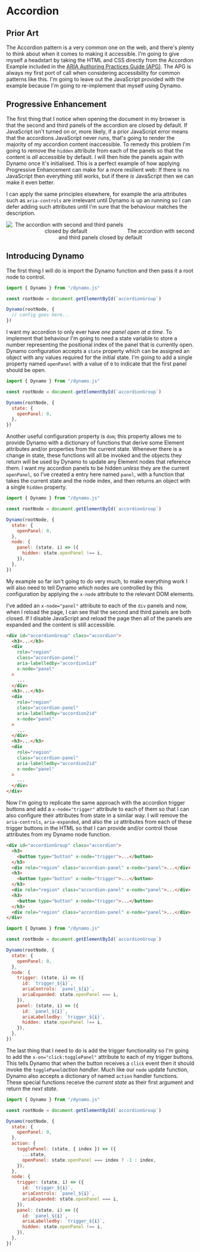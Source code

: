 # Accordion

## Prior Art

The Accordion pattern is a very common one on the web, and there's plenty to think about when it comes to making it accessible. I'm going to give myself a headstart by taking the HTML and CSS directly from the Accordion Example included in the <a href="https://www.w3.org/WAI/ARIA/apg/patterns/accordion" target="_blank">ARIA Authoring Practices Guide (APG)</a>. The APG is always my first port of call when considering accessibility for common patterns like this. I'm going to leave out the JavaScript provided with the example because I'm going to re-implement that myself using Dynamo.

## Progressive Enhancement

The first thing that I notice when opening the document in my browser is that the second and third panels of the accordion are closed by default. If JavaScript isn't turned on or, more likely, if a prior JavaScript error means that the accordions JavaScript never runs, that's going to render the majority of my accordion content inaccessible. To remedy this problem I'm going to remove the `hidden` attribute from each of the panels so that the content is _all_ accessible by default. I will then hide the panels again with Dynamo once it's initialised. This is a perfect example of how applying Progressive Enhancement can make for a more resilient web: If there is no JavaScript then everything still works, but if there _is_ JavaScript then we can make it even better.

I can apply the same principles elsewhere, for example the aria attributes such as `aria-controls` are irrelevant until Dynamo is up an running so I can defer adding such attributes until I'm sure that the behaviour matches the description.

<p style="text-align: center;">
    <img src="images/accordion-first-panel-open.png"
        alt="The accordion with second and third panels closed by default" style="max-width: 320px;">
    The accordion with second and third panels closed by default
</p>

## Introducing Dynamo

The first thing I will do is import the Dynamo function and then pass it a root node to control.

```js
import { Dynamo } from "/dynamo.js"

const rootNode = document.getElementById(`accordionGroup`)

Dynamo(rootNode, {
  // config goes here...
})
```

I want my accordion to only ever have _one panel open at a time_. To implement that behaviour I'm going to need a state variable to store a number representing the positional index of the panel that is currently open. Dynamo configuration accepts a `state` property which can be assigned an object with any values required for the initial state. I'm going to add a single property named `openPanel` with a value of `0` to indicate that the first panel should be open.

```js
import { Dynamo } from "/dynamo.js"

const rootNode = document.getElementById(`accordionGroup`)

Dynamo(rootNode, {
  state: {
    openPanel: 0,
  },
})
```

Another useful configuration property is `dom`; this property allows me to provide Dynamo with a dictionary of functions that derive some Element attributes and/or properties from the current state. Whenever there is a change in state, these functions will all be invoked and the objects they return will be used by Dynamo to update any Element nodes that reference them. I want my accordion panels to be hidden _unless_ they are the current `openPanel`, so I've created a entry here named `panel`, with a function that takes the current state and the node index, and then returns an object with a single `hidden` property.</p>

```js
import { Dynamo } from "/dynamo.js"

const rootNode = document.getElementById(`accordionGroup`)

Dynamo(rootNode, {
  state: {
    openPanel: 0,
  },
  node: {
    panel: (state, i) => ({
      hidden: state.openPanel !== i,
    }),
  },
})
```

My example so far isn't going to do very much, to make everything work I will also need to tell Dynamo _which_ nodes are controlled by this configuration by applying the `x-node` attribute to the relevant DOM elements.

I've added an `x-node="panel"` attribute to each of the `div` panels and now, when I reload the page, I can see that the second and third panels are both closed. If I disable JavaScript and reload the page then all of the panels are expanded and the content is still accessible.

```html
<div id="accordionGroup" class="accordion">
  <h3>...</h3>
  <div
    role="region"
    class="accordion-panel"
    aria-labelledby="accordion1id"
    x-node="panel"
  >
    ...
  </div>
  <h3>...</h3>
  <div
    role="region"
    class="accordion-panel"
    aria-labelledby="accordion2id"
    x-node="panel"
  >
    ...
  </div>
  <h3>...</h3>
  <div
    role="region"
    class="accordion-panel"
    aria-labelledby="accordion2id"
    x-node="panel"
  >
    ...
  </div>
</div>
```

Now I'm going to replicate the same approach with the accordion trigger buttons and add a `x-node="trigger"` attribute to each of them so that I can also configure their attributes from state in a similar way. I will remove the `aria-controls`, `aria-expanded`, and also the `id` attributes from each of these trigger buttons in the HTML so that I can provide and/or control those attributes from my Dynamo node function.

```html
<div id="accordionGroup" class="accordion">
  <h3>
    <button type="button" x-node="trigger">...</button>
  </h3>
  <div role="region" class="accordion-panel" x-node="panel">...</div>
  <h3>
    <button type="button" x-node="trigger">...</button>
  </h3>
  <div role="region" class="accordion-panel" x-node="panel">...</div>
  <h3>
    <button type="button" x-node="trigger">...</button>
  </h3>
  <div role="region" class="accordion-panel" x-node="panel">...</div>
</div>
```

```js
import { Dynamo } from "/dynamo.js"

const rootNode = document.getElementById(`accordionGroup`)

Dynamo(rootNode, {
  state: {
    openPanel: 0,
  },
  node: {
    trigger: (state, i) => ({
      id: `trigger_${i}`,
      ariaControls: `panel_${i}`,
      ariaExpanded: state.openPanel === i,
    }),
    panel: (state, i) => ({
      id: `panel_${i}`,
      ariaLabelledby: `trigger_${i}`,
      hidden: state.openPanel !== i,
    }),
  },
})
```

The last thing that I need to do is add the trigger functionality so I'm going to add the `x-on="click:togglePanel"` attribute to each of my trigger buttons. This tells Dynamo that when the button receives a `click` event then it should invoke the `togglePanel`_action handler_. Much like our `node` update function, Dynamo also accepts a dictionary of named `action` handler functions. These special functions receive the _current state_ as their first argument and return the _next state_.

```js
import { Dynamo } from "/dynamo.js"

const rootNode = document.getElementById(`accordionGroup`)

Dynamo(rootNode, {
  state: {
    openPanel: 0,
  },
  action: {
    togglePanel: (state, { index }) => ({
      ...state,
      openPanel: state.openPanel === index ? -1 : index,
    }),
  },
  node: {
    trigger: (state, i) => ({
      id: `trigger_${i}`,
      ariaControls: `panel_${i}`,
      ariaExpanded: state.openPanel === i,
    }),
    panel: (state, i) => ({
      id: `panel_${i}`,
      ariaLabelledby: `trigger_${i}`,
      hidden: state.openPanel !== i,
    }),
  },
})
```
